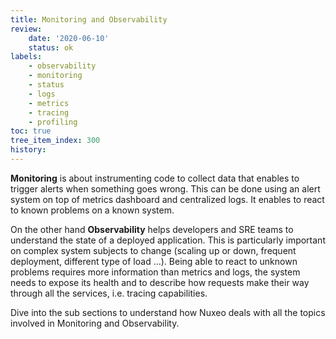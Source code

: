 ```yaml
---
title: Monitoring and Observability
review:
    date: '2020-06-10'
    status: ok
labels:
    - observability
    - monitoring
    - status
    - logs
    - metrics
    - tracing
    - profiling
toc: true
tree_item_index: 300
history:
---
```


__Monitoring__ is about instrumenting code to collect data that enables to trigger alerts when something goes wrong.
This can be done using an alert system on top of metrics dashboard and centralized logs.
It enables to react to known problems on a known system.

On the other hand __Observability__ helps developers and SRE teams to understand the state of a deployed application.
This is particularly important on complex system subjects to change (scaling up or down, frequent deployment, different type of load ...).
Being able to react to unknown problems requires more information than metrics and logs,
the system needs to expose its health and to describe how requests make their way through all the services, i.e. tracing capabilities.

Dive into the sub sections to understand how Nuxeo deals with all the topics involved in Monitoring and Observability.
